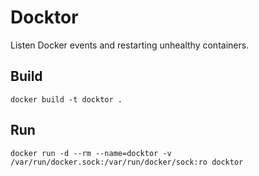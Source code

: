 # Docktor

Listen Docker events and restarting unhealthy containers.

## Build
`docker build -t docktor .`

## Run
`docker run -d --rm --name=docktor -v /var/run/docker.sock:/var/run/docker/sock:ro docktor`
